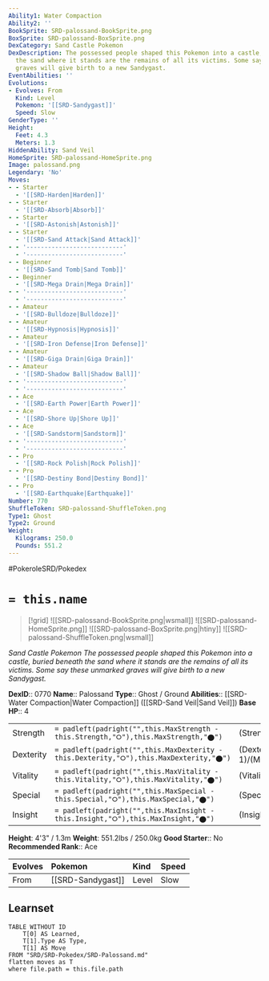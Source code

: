 ```yaml
---
Ability1: Water Compaction
Ability2: ''
BookSprite: SRD-palossand-BookSprite.png
BoxSprite: SRD-palossand-BoxSprite.png
DexCategory: Sand Castle Pokemon
DexDescription: The possessed people shaped this Pokemon into a castle, buried beneath
  the sand where it stands are the remains of all its victims. Some say these unmarked
  graves will give birth to a new Sandygast.
EventAbilities: ''
Evolutions:
- Evolves: From
  Kind: Level
  Pokemon: '[[SRD-Sandygast]]'
  Speed: Slow
GenderType: ''
Height:
  Feet: 4.3
  Meters: 1.3
HiddenAbility: Sand Veil
HomeSprite: SRD-palossand-HomeSprite.png
Image: palossand.png
Legendary: 'No'
Moves:
- - Starter
  - '[[SRD-Harden|Harden]]'
- - Starter
  - '[[SRD-Absorb|Absorb]]'
- - Starter
  - '[[SRD-Astonish|Astonish]]'
- - Starter
  - '[[SRD-Sand Attack|Sand Attack]]'
- - '---------------------------'
  - '---------------------------'
- - Beginner
  - '[[SRD-Sand Tomb|Sand Tomb]]'
- - Beginner
  - '[[SRD-Mega Drain|Mega Drain]]'
- - '---------------------------'
  - '---------------------------'
- - Amateur
  - '[[SRD-Bulldoze|Bulldoze]]'
- - Amateur
  - '[[SRD-Hypnosis|Hypnosis]]'
- - Amateur
  - '[[SRD-Iron Defense|Iron Defense]]'
- - Amateur
  - '[[SRD-Giga Drain|Giga Drain]]'
- - Amateur
  - '[[SRD-Shadow Ball|Shadow Ball]]'
- - '---------------------------'
  - '---------------------------'
- - Ace
  - '[[SRD-Earth Power|Earth Power]]'
- - Ace
  - '[[SRD-Shore Up|Shore Up]]'
- - Ace
  - '[[SRD-Sandstorm|Sandstorm]]'
- - '---------------------------'
  - '---------------------------'
- - Pro
  - '[[SRD-Rock Polish|Rock Polish]]'
- - Pro
  - '[[SRD-Destiny Bond|Destiny Bond]]'
- - Pro
  - '[[SRD-Earthquake|Earthquake]]'
Number: 770
ShuffleToken: SRD-palossand-ShuffleToken.png
Type1: Ghost
Type2: Ground
Weight:
  Kilograms: 250.0
  Pounds: 551.2
---
```


#PokeroleSRD/Pokedex

# `= this.name`

> [!grid]
> ![[SRD-palossand-BookSprite.png|wsmall]]
> ![[SRD-palossand-HomeSprite.png]]
> ![[SRD-palossand-BoxSprite.png|htiny]]
> ![[SRD-palossand-ShuffleToken.png|wsmall]]


*Sand Castle Pokemon*
*The possessed people shaped this Pokemon into a castle, buried beneath the sand where it stands are the remains of all its victims. Some say these unmarked graves will give birth to a new Sandygast.*

**DexID**:: 0770
**Name**:: Palossand
**Type**:: Ghost / Ground
**Abilities**:: [[SRD-Water Compaction|Water Compaction]] ([[SRD-Sand Veil|Sand Veil]])
**Base HP**:: 4

|           |                                                                                        |                                          |
| --------- | -------------------------------------------------------------------------------------- | ---------------------------------------- |
| Strength  | `= padleft(padright("",this.MaxStrength - this.Strength,"⭘"),this.MaxStrength,"⬤")`    | (Strength::2)/(MaxStrength::5)   |
| Dexterity | `= padleft(padright("",this.MaxDexterity - this.Dexterity,"⭘"),this.MaxDexterity,"⬤")` | (Dexterity:: 1)/(MaxDexterity::3) |
| Vitality  | `= padleft(padright("",this.MaxVitality - this.Vitality,"⭘"),this.MaxVitality,"⬤")`    | (Vitality::3)/(MaxVitality::6)   |
| Special   | `= padleft(padright("",this.MaxSpecial - this.Special,"⭘"),this.MaxSpecial,"⬤")`       | (Special::3)/(MaxSpecial::6)     |
| Insight   | `= padleft(padright("",this.MaxInsight - this.Insight,"⭘"),this.MaxInsight,"⬤")`       | (Insight::2)/(MaxInsight::5)     |

**Height**: 4'3" / 1.3m
**Weight**: 551.2lbs / 250.0kg
**Good Starter**:: No
**Recommended Rank**:: Ace

| Evolves   | Pokemon           | Kind   | Speed   |
|:----------|:------------------|:-------|:--------|
| From      | [[SRD-Sandygast]] | Level  | Slow    |

## Learnset

```dataview
TABLE WITHOUT ID
    T[0] AS Learned,
    T[1].Type AS Type,
    T[1] AS Move
FROM "SRD/SRD-Pokedex/SRD-Palossand.md"
flatten moves as T
where file.path = this.file.path
```
